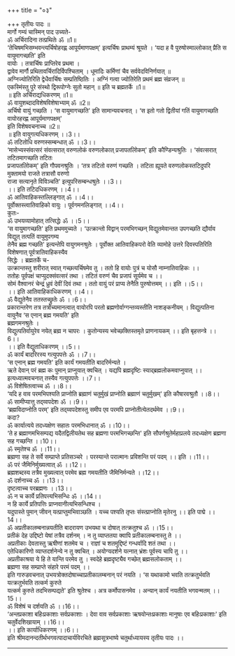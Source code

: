 +++
title = "०३"

+++
तृतीयः पादः ॥  
मार्गो गम्यं चास्मिन् पाद उच्यते-   
ॐ अर्चिरादिना तत्प्रथितेः ॐ ॥1॥  
‘तेचिषमभिसम्भवन्त्यर्चिषोहरह्ण आपूर्यमाणपक्षम्' इत्यर्चिषः प्राथम्यं श्रूयते । ‘यदा ह वै पुरुषोस्माल्लोकात् प्रैति स वायुमागच्छति' इति   
वायोः । तत्रार्चिषः प्राप्तिरेव प्रथमा ।  
द्वावेव मार्गौ प्रथितावर्चिरादिर्विपश्चिताम् । धूमादिः कर्मिणां चैव सर्ववेदविनिर्णयात् ॥  
अग्निज्योतिरिति द्वेधैवार्चिषः सम्प्रतिष्ठितिः । अग्निं गत्वा ज्योतिरेति प्रथमं ब्रह्म संव्रजन् ॥  
एकस्मिंस्तु पुरे संस्थो द्विरूपोग्नेः सुतो महान् ॥ इति च ब्रह्मतर्के ॥1॥  
॥ इति अर्चिराद्यधिकरणम् ॥1॥  
ॐ वायुशब्दादविशेषविशेषाभ्याम् ॐ ॥2॥   
अर्चिषो वायुं गच्छति । ‘स वायुमागच्छति' इति सामान्यवचनात् । ‘स इतो गतो द्वितीयां गतिं वायुमागच्छति वायोरहरह्ण आपूर्यमाणपक्षम्'   
इति विशेषवचनाच्च ॥2॥  
॥ इति वायुगत्यधिकरणम् ।।3।।  
ॐ तटितोधि वरुणस्सम्बन्धात् ॐ ।।3।।  
‘मासेभ्यस्संवत्सरं संवत्सरात् वरुणलोकं वरुणलोकात् प्रजापतलिोकम्' इति कौण्डिन्यश्रुतिः । ‘संवत्सरात् तटितमागच्छति तटितः   
प्रजापतलिोकम्' इति गौपवनश्रुतिः । ‘तत्र तटितो वरुणं गच्छति । तटिता ह्यूयते वरुणलोकस्तटिदुपरि मुक्तामयो राजते तत्रासौ वरुणो   
राजा सत्यानृते विविञ्चति' इत्युपरिसम्बन्धश्रुतेः ।।3।।  
।। इति तटिदधिकरणम् ।।4।।  
ॐ आतिवाहिकस्तल्लिङ्गात् ॐ ।।4।।  
पूर्वोक्तस्त्वातिवाहिको वायुः । पूर्वगमनलिङ्गात् ।।4।।  
कुतः-  
ॐ उभयव्यामोहात् तत्सिद्धेः ॐ ।।5।।  
‘स वायुमागच्छति' इति प्रथममुच्यते । ‘उत्क्रान्तो विद्वान् परमभिगच्छन् विद्युतमेवान्तत उपगच्छति द्यौर्वाव विद्युत् तत्पतिं वायुमुपगम्य   
तेनैव ब्रह्म गच्छति' इत्यन्तेपि वायुगमनश्रुतेः । पूर्वोक्त आतिवाहिकपरो वेति व्यामोहे उत्तरे दिवस्पतिरिति विशेषणात् पूर्वत्रातिवाहिकस्यैव   
सिद्धेः । ब्रह्मतर्के च-  
उत्क्रान्तस्तु शरीरात् स्वात् गच्छत्यर्चिषमेव तु । ततो हि वायोः पुत्रं च योसौ नाम्नातिवाहिकः ।।  
ततोहः पूर्वपक्षं चाप्युदक्संवत्सरं तथा । तटितं वरुणं चैव प्रजापं सूर्यमेव च ।।  
सोमं वैश्वानरं चेन्द्रं ध्रुवं देवीं दिवं तथा । ततो वायुं परं प्राप्य तेनैति पुरुषोत्तमम् ।। इति ।।5।।  
।। इति आतिवाहिकाधिकरणम् ।।4।।  
ॐ वैद्युतेनैव ततस्तच्छ्रुतेः ॐ ।।6।।  
प्रकारान्तरेण तत्र तत्रोच्यमानत्वात् वायोरपि परतो ब्रह्मणोर्वाग्गन्तव्यस्तीति नाशङ्कनीयम् । विद्युत्पतिना वायुनैव ‘स एनान् ब्रह्म गमयति' इति   
ब्रह्मगमनश्रुतेः ।   
विद्युत्पतिर्वायुरेव नयेत् ब्रह्म न चापरः । कुतोन्यस्य भवेच्छक्तिस्तमृते प्राणनायकम् ।। इति बृहत्तन्त्रे ।।6।।  
।। इति वैद्युताधिकरणम् ।।5।।  
ॐ कार्यं बादरिरस्य गत्युपपत्तेः ॐ ।।7।।  
‘स एनान् ब्रह्म गमयति' इति कार्यं गमयतीति बादरिर्मन्यते ।  
ऋते देवान् परं ब्रह्म कः पुमान् प्राप्नुयात् क्वचित् । यद्यपि ब्रह्मदृष्टिः स्याद्ब्रह्मलोकमवाप्नुयात् ।। इत्यध्यात्मवचनात् तस्यैव गत्युपपत्तेः ।।7।।  
ॐ विशेषितत्वाच्च ॐ ।।8।।  
‘यदि ह वाव परमभिपश्यति प्राप्नोति ब्रह्माणं चतुर्मुखं प्राप्नोति ब्रह्माणं चतुर्मुखम्' इति कौषारवश्रुतौ ।।8।।  
ॐ सामीप्यात्तु तद्य्वपदेशः ॐ ।।9।।  
‘ब्रह्मविदाप्नोति परम्' इति तद्य्वपदेशस्तु समीप एव परमपि प्राप्नोतीत्येतदर्थमेव ।।9।।  
कदा?  
ॐ कार्यात्यये तदध्यक्षेण सहातः परमभिधानात् ॐ ।।10।।  
‘ते ह ब्रह्माणमभिसम्पद्य यदैतद्विलीयतेथ सह ब्रह्मणा परमभिगच्छन्ति' इति सौपर्णश्रुतेर्महाप्रलये तदध्यक्षेण ब्रह्मणा सह गच्छन्ति ।।10।।  
ॐ स्मृतेश्च ॐ ।।11।।  
ब्रह्मणा सह ते सर्वे सम्प्राप्ते प्रतिसञ्चरे । परस्यान्ते परात्मानः प्रविशन्ति परं पदम् ।। इति ।।11।।  
ॐ परं जैमिनिर्मुख्यत्वात् ॐ ।।12।।  
ब्रह्मशब्दस्य तत्रैव मुख्यत्वात् परमेव ब्रह्म गमयतीति जैमिनिर्मन्यते ।।12।।  
ॐ दर्शनाच्च ॐ ।।13।।  
दृष्टत्वाच्च परब्रह्मणः ।।13।।  
ॐ न च कार्ये प्रतिपत्त्यभिसन्धिः ॐ ।।14।।  
न हि कार्ये प्रतिपत्तिः प्राप्नवानीत्यभिसन्धिश्च ।  
यदुपास्ते पुमान् जीवन् यत्प्राप्तुमभिवाञ्छति । यच्च पश्यति तृप्तः संस्त्प्राप्नोति मृतेरनु ।। इति पाद्मे ।।14।।  
ॐ अप्रतीकालम्बनान्नयतीति बादरायण उभयथा च दोषात् तत्क्रतुश्च ॐ ।।15।।  
प्रतीकं देह उद्दिष्टो येषां तत्रैव दर्शनम् । न तु व्याप्ततया क्वापि प्रतीकालम्बनास्तु ते ।।  
अप्रतीकाः देवतास्तु ऋषीणां शतमेव च । राज्ञां च शतमुद्दिष्टं गन्धर्वादि शतं तथा ।।  
एतेधिकारिणो व्याप्तदर्शनेन्ये न तु क्वचित् । अयोग्यदर्शने यत्नात् भ्रंशः पूर्वस्य चापि तु ।।  
अप्रतीकाश्रया ये हि ते यान्ति परमेव तु । स्वदेहे ब्रह्मदृष्ट्यैव गच्छेत् ब्रह्मसलोकताम् ।।  
ब्रह्मणा सह सम्प्राप्ते संहारे परमं पदम् ।।  
इति गारुडवचनात् उभयत्रोक्तदोषाच्चाप्रतीकालम्बनान् परं नयति । ‘स यथाकामो भवति तत्क्रतुर्भवति यत्क्रतुर्भवति तत्कर्म कुरुते   
यत्कर्म कुरुते तदभिसम्पद्यते' इति श्रुतेश्च । अत्र कर्मोपासनमेव । अन्यान् कार्यं नयतीति भगवन्मतम् ।।15।।  
ॐ विशेषं च दर्शयति ॐ ।।16।।  
‘अन्तप्रकाशा बहिःप्रकाशाः सर्वप्रकाशाः । देवा वाव सर्वप्रकाशाः ऋषयोन्तःप्रकाशाः मानुषाः एव बहिःप्रकाशाः' इति चतुर्वेदशिखायाम् ।।16।।  
।। इति कार्याधिकरणम् ।।6।।  
इति श्रीमदानन्दतीर्थभगवत्पादाचार्यविरचिते ब्रह्मसूत्रभाष्ये चतुर्थाध्यायस्य तृतीयः पादः ।।  
******************************  